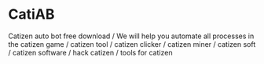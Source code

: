 # CatiAB
Catizen auto bot free download / We will help you automate all processes in the catizen game / catizen tool / catizen clicker / catizen miner / catizen soft / catizen software / hack catizen / tools for catizen
